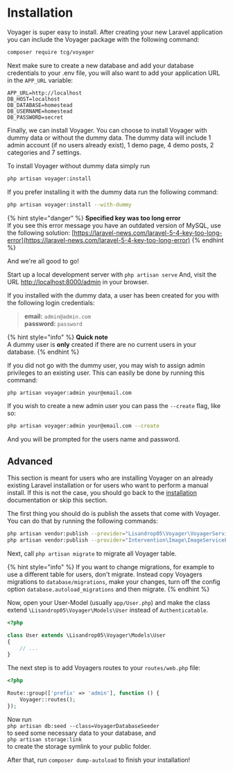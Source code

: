 # Installation

Voyager is super easy to install. After creating your new Laravel application you can include the Voyager package with the following command:

```bash
composer require tcg/voyager
```

Next make sure to create a new database and add your database credentials to your .env file, you will also want to add your application URL in the `APP_URL` variable:

```text
APP_URL=http://localhost
DB_HOST=localhost
DB_DATABASE=homestead
DB_USERNAME=homestead
DB_PASSWORD=secret
```

Finally, we can install Voyager. You can choose to install Voyager with dummy data or without the dummy data. The dummy data will include 1 admin account \(if no users already exist\), 1 demo page, 4 demo posts, 2 categories and 7 settings.

To install Voyager without dummy data simply run

```bash
php artisan voyager:install
```

If you prefer installing it with the dummy data run the following command:

```bash
php artisan voyager:install --with-dummy
```

{% hint style="danger" %}
**Specified key was too long error**  
If you see this error message you have an outdated version of MySQL, use the following solution: [https://laravel-news.com/laravel-5-4-key-too-long-error](https://laravel-news.com/laravel-5-4-key-too-long-error)
{% endhint %}

And we're all good to go!

Start up a local development server with `php artisan serve` And, visit the URL [http://localhost:8000/admin](http://localhost:8000/admin) in your browser.

If you installed with the dummy data, a user has been created for you with the following login credentials:

> **email:** `admin@admin.com`  
> **password:** `password`

{% hint style="info" %}
**Quick note**  
A dummy user is **only** created if there are no current users in your database.
{% endhint %}

If you did not go with the dummy user, you may wish to assign admin privileges to an existing user. This can easily be done by running this command:

```bash
php artisan voyager:admin your@email.com
```

If you wish to create a new admin user you can pass the `--create` flag, like so:

```bash
php artisan voyager:admin your@email.com --create
```

And you will be prompted for the users name and password.

## Advanced

This section is meant for users who are installing Voyager on an already existing Laravel installation or for users who want to perform a manual install. If this is not the case, you should go back to the [installation](installation.md) documentation or skip this section.

The first thing you should do is publish the assets that come with Voyager. You can do that by running the following commands:

```bash
php artisan vendor:publish --provider="Lisandrop05\Voyager\VoyagerServiceProvider"
php artisan vendor:publish --provider="Intervention\Image\ImageServiceProviderLaravelRecent"
```

Next, call `php artisan migrate` to migrate all Voyager table.

{% hint style="info" %}
If you want to change migrations, for example to use a different table for users, don't migrate. Instead copy Voyagers migrations to `database/migrations`, make your changes, turn off the config option `database.autoload_migrations` and then migrate.
{% endhint %}

Now, open your User-Model \(usually `app/User.php`\) and make the class extend `\Lisandrop05\Voyager\Models\User` instead of `Authenticatable`.

```php
<?php

class User extends \Lisandrop05\Voyager\Models\User
{
    // ...
}
```

The next step is to add Voyagers routes to your `routes/web.php` file:

```php
<?php

Route::group(['prefix' => 'admin'], function () {
    Voyager::routes();
});
```

Now run  
`php artisan db:seed --class=VoyagerDatabaseSeeder`  
to seed some necessary data to your database, and  
`php artisan storage:link`  
to create the storage symlink to your public folder.

After that, run `composer dump-autoload` to finish your installation!

